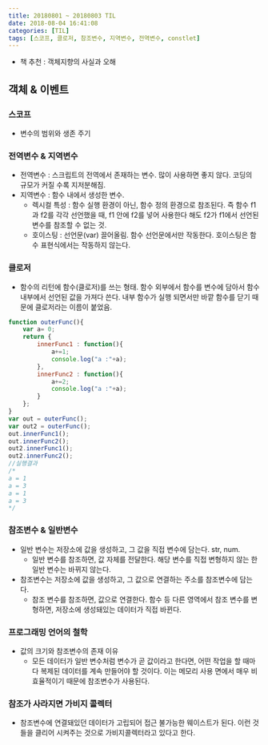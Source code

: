 ```yaml
---
title: 20180801 ~ 20180803 TIL
date: 2018-08-04 16:41:08
categories: [TIL]
tags: [스코프, 클로저, 참조변수, 지역변수, 전역변수, constlet]
---
```


- 책 추천 : 객체지향의 사실과 오해

## 객체 & 이벤트

### 스코프
- 변수의 범위와 생존 주기

### 전역변수 & 지역변수
- 전역변수 : 스크립트의 전역에서 존재하는 변수. 많이 사용하면 좋지 않다. 코딩의 규모가 커질 수록 지저분해짐.
- 지역변수 : 함수 내에서 생성한 변수.
  - 렉시컬 특성 : 함수 실행 환경이 아닌, 함수 정의 환경으로 참조된다. 즉 함수 f1과 f2를 각각 선언했을 때, f1 안에 f2를 넣어 사용한다 해도 f2가 f1에서 선언된 변수를 참조할 수 없는 것.
  - 호이스팅 : 선언문(var) 끌어올림. 함수 선언문에서만 작동한다. 호이스팅은 함수 표현식에서는 작동하지 않는다.

### 클로저
- 함수의 리턴에 함수(클로저)를 쓰는 형태. 함수 외부에서 함수를 변수에 담아서 함수내부에서 선언된 값을 가져다 쓴다. 내부 함수가 실행 되면서만 바깥 함수를 닫기 때문에 클로저라는 이름이 붙었음.


```javascript
function outerFunc(){  
    var a= 0;
    return {
        innerFunc1 : function(){
            a+=1;
            console.log("a :"+a);
        },
        innerFunc2 : function(){
            a+=2;
            console.log("a :"+a);
        }
    };
}
var out = outerFunc();  
var out2 = outerFunc();  
out.innerFunc1();  
out.innerFunc2();  
out2.innerFunc1();  
out2.innerFunc2();  
//실행결과
/*
a = 1  
a = 3  
a = 1  
a = 3  
*/
```

### 참조변수 & 일반변수
- 일반 변수는 저장소에 값을 생성하고, 그 값을 직접 변수에 담는다. str, num.
  - 일반 변수를 참조하면, 값 자체를 전달한다. 해당 변수를 직접 변형하지 않는 한 일반 변수는 바뀌지 않는다.
- 참조변수는 저장소에 값을 생성하고, 그 값으로 연결하는 주소를 참조변수에 담는다.
  - 참조 변수를 참조하면, 값으로 연결한다. 함수 등 다른 영역에서 참조 변수를 변형하면, 저장소에 생성돼있는 데이터가 직접 바뀐다.

### 프로그래밍 언어의 철학
- 값의 크기와 참조변수의 존재 이유
  - 모든 데이터가 일반 변수처럼 변수가 곧 값이라고 한다면, 어떤 작업을 할 때마다 복제된 데이터를 계속 만들어야 할 것이다. 이는 메모리 사용 면에서 매우 비효율적이기 때문에 참조변수가 사용된다.

### 참조가 사라지면 가비지 콜렉터
- 참조변수에 연결돼있던 데이터가 고립되어 접근 불가능한 웨이스트가 된다. 이런 것들을 클리어 시켜주는 것으로 가비지콜렉터라고 있다고 한다.

